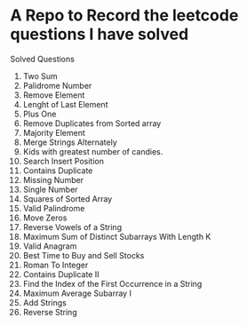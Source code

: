 # A Repo to Record the leetcode questions I have solved
Solved Questions 
1. Two Sum
2. Palidrome Number
3. Remove Element
4. Lenght of Last Element
5. Plus One
6. Remove Duplicates from Sorted array
7. Majority Element
8. Merge Strings Alternately
9. Kids with greatest number of candies.
10. Search Insert Position
11. Contains Duplicate
12. Missing Number
13. Single Number
14. Squares of Sorted Array
15. Valid Palindrome
16. Move Zeros
17. Reverse Vowels of a String
18. Maximum Sum of Distinct Subarrays With Length K
19. Valid Anagram
20. Best Time to Buy and Sell Stocks
21. Roman To Integer
22. Contains Duplicate II
23. Find the Index of the First Occurrence in a String
24. Maximum Average Subarray I
25. Add Strings
26. Reverse String
